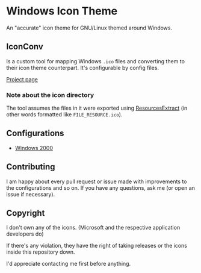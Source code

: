 # Windows Icon Theme
An "accurate" icon theme for GNU/Linux themed around Windows.

## IconConv
Is a custom tool for mapping Windows `.ico` files and converting them to their icon theme counterpart.
It's configurable by config files.

[Project page](https://github.com/Craftplacer/WindowsIconTheme/projects/1)

### Note about the icon directory
The tool assumes the files in it were exported using [ResourcesExtract](https://www.nirsoft.net/utils/resources_extract.html) (in other words formatted like `FILE_RESOURCE.ico`).

## Configurations
- [Windows 2000]()

## Contributing
I am happy about every pull request or issue made with improvements to the configurations and so on. If you have any questions, ask me (or open an issue if necessary).

## Copyright
I don't own any of the icons. (Microsoft and the respective application developers do)

If there's any violation, they have the right of taking releases or the icons inside this repository down. 

I'd appreciate contacting me first before anything.

